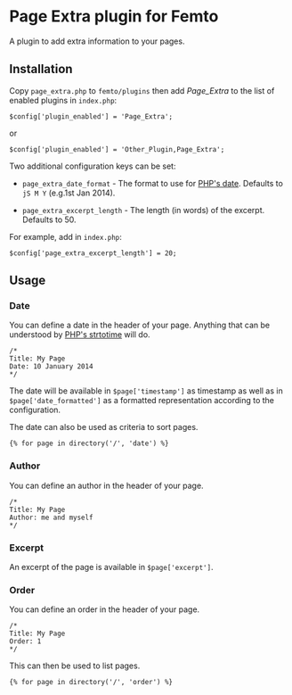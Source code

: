 Page Extra plugin for Femto
===========================

A plugin to add extra information to your pages.

Installation
------------
Copy `page_extra.php` to `femto/plugins` then add <em>Page_Extra</em> to the
list of enabled plugins in `index.php`:

    $config['plugin_enabled'] = 'Page_Extra';

or

    $config['plugin_enabled'] = 'Other_Plugin,Page_Extra';

Two additional configuration keys can be set:

* `page_extra_date_format` - The format to use for [PHP's
date](http://php.net/manual/en/function.date.php). Defaults to `jS M Y` (e.g.1st
Jan 2014).

* `page_extra_excerpt_length` - The length (in words) of the excerpt. Defaults
to 50.

For example, add in `index.php`:

    $config['page_extra_excerpt_length'] = 20;

Usage
-----

### Date
You can define a date in the header of your page. Anything that can be
understood by [PHP's strtotime](http://php.net/manual/en/function.strtotime.php)
will do.

    /*
    Title: My Page
    Date: 10 January 2014
    */

The date will be available in `$page['timestamp']` as timestamp as well as in
`$page['date_formatted']` as a formatted representation according to the
configuration.

The date can also be used as criteria to sort pages.

    {% for page in directory('/', 'date') %}

### Author
You can define an author in the header of your page.

    /*
    Title: My Page
    Author: me and myself
    */

### Excerpt
An excerpt of the page is available in `$page['excerpt']`.

### Order
You can define an order in the header of your page.

    /*
    Title: My Page
    Order: 1
    */

This can then be used to list pages.

    {% for page in directory('/', 'order') %}

